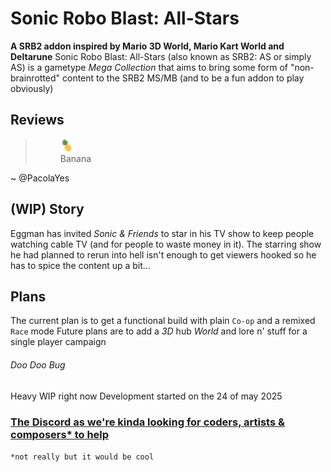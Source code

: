 # Sonic Robo Blast: All-Stars
**A SRB2 addon inspired by Mario 3D World, Mario Kart World and Deltarune**
Sonic Robo Blast: All-Stars (also known as SRB2: AS or simply AS) is a gametype _Mega Collection_ that aims to bring some form of "non-brainrotted" content to the SRB2 MS/MB (and to be a fun addon to play obviously)

## Reviews
><figure>
><img src="assets/pineapple ugly.png" width="20" height="20">
><figcaption>Banana</figcaption>
></figure>
~ @PacolaYes

##  (WIP) Story
Eggman has invited _Sonic & Friends_ to star in his TV show to keep people watching cable TV (and for people to waste money in it). The starring show he had planned to rerun into hell isn't enough to get viewers hooked so he has to spice the content up a bit...

## Plans
The current plan is to get a functional build with plain `Co-op` and a remixed `Race` mode
Future plans are to add a _3D_ hub _World_ and lore n' stuff for a single player campaign  

###### Doo Doo Bug
Heavy WIP right now
Development started on the 24 of may 2025

### [The Discord as we're kinda looking for coders, artists & composers* to help](https://discord.com/invite/PZufdewhH5)
`*not really but it would be cool`
